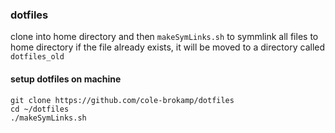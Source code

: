 ### dotfiles

clone into home directory and then `makeSymLinks.sh` to symmlink all files to home directory
if the file already exists, it will be moved to a directory called `dotfiles_old`

#### setup dotfiles on machine

    git clone https://github.com/cole-brokamp/dotfiles
    cd ~/dotfiles
    ./makeSymLinks.sh
